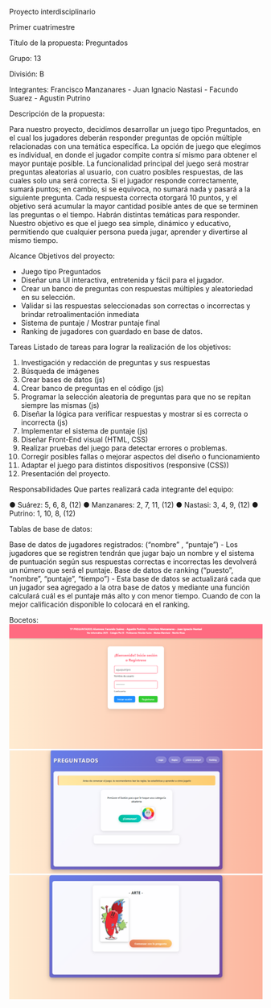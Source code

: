 Proyecto interdisciplinario

Primer cuatrimestre

Título de la propuesta: Preguntados

Grupo: 13 

División: B

Integrantes: Francisco Manzanares - Juan Ignacio Nastasi - Facundo Suarez - Agustin Putrino

Descripción de la propuesta:

Para nuestro proyecto, decidimos desarrollar un juego tipo Preguntados, en el cual los jugadores deberán
responder preguntas de opción múltiple relacionadas con una temática específica. La opción de juego que
elegimos es individual, en donde el jugador compite contra sí mismo para obtener el mayor puntaje posible.
La funcionalidad principal del juego será mostrar preguntas aleatorias al usuario, con cuatro posibles
respuestas, de las cuales solo una será correcta. Si el jugador responde correctamente, sumará puntos; en
cambio, si se equivoca, no sumará nada y pasará a la siguiente pregunta. Cada respuesta correcta otorgará 10
puntos, y el objetivo será acumular la mayor cantidad posible antes de que se terminen las preguntas o el
tiempo. Habrán distintas temáticas para responder.
Nuestro objetivo es que el juego sea simple, dinámico y educativo, permitiendo que cualquier persona pueda
jugar, aprender y divertirse al mismo tiempo.

Alcance
Objetivos del proyecto:

- Juego tipo Preguntados
- Diseñar una UI interactiva, entretenida y fácil para el jugador.
- Crear un banco de preguntas con respuestas múltiples y aleatoriedad en su
selección.
- Validar si las respuestas seleccionadas son correctas o incorrectas y brindar
retroalimentación inmediata
- Sistema de puntaje / Mostrar puntaje final
- Ranking de jugadores con guardado en base de datos.

Tareas
Listado de tareas para lograr la realización de los objetivos:

1. Investigación y redacción de preguntas y sus respuestas
2. Búsqueda de imágenes
3. Crear bases de datos (js)
4. Crear banco de preguntas en el código (js)
5. Programar la selección aleatoria de preguntas para que no se repitan siempre las
mismas (js)
6. Diseñar la lógica para verificar respuestas y mostrar si es correcta o incorrecta
(js)
7. Implementar el sistema de puntaje (js)
8. Diseñar Front-End visual (HTML, CSS)
9. Realizar pruebas del juego para detectar errores o problemas.
10. Corregir posibles fallas o mejorar aspectos del diseño o funcionamiento
11. Adaptar el juego para distintos dispositivos (responsive (CSS))
12. Presentación del proyecto.

Responsabilidades
Que partes realizará cada integrante del equipo:

● Suárez: 5, 6, 8, (12)
● Manzanares: 2, 7, 11, (12)
● Nastasi: 3, 4, 9, (12)
● Putrino: 1, 10, 8, (12)

Tablas de base de datos:

Base de datos de jugadores registrados: (“nombre” , “puntaje”) - Los jugadores que se
registren tendrán que jugar bajo un nombre y el sistema de puntuación según sus
respuestas correctas e incorrectas les devolverá un número que será el puntaje.
Base de datos de ranking (“puesto”, “nombre”, “puntaje”, “tiempo”) - Esta base de datos
se actualizará cada que un jugador sea agregado a la otra base de datos y mediante una
función calculará cuál es el puntaje más alto y con menor tiempo. Cuando de con la mejor
calificación disponible lo colocará en el ranking.

Bocetos:
![img1](front/IMAGES/readme1.png)
![img2](front/IMAGES/readme2.png)
![img3](front/IMAGES/readme3.png)